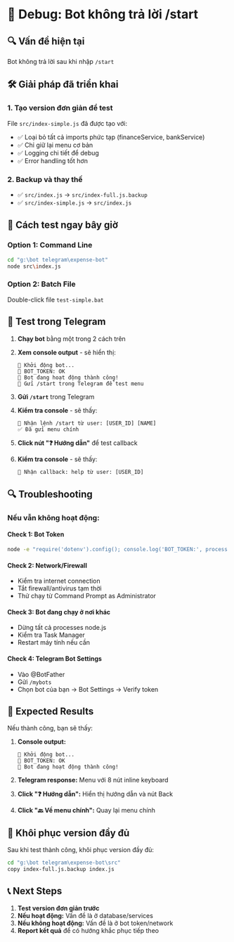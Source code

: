 # 🐛 Debug: Bot không trả lời /start

## 🔍 Vấn đề hiện tại
Bot không trả lời sau khi nhập `/start`

## 🛠️ Giải pháp đã triển khai

### 1. Tạo version đơn giản để test
File `src/index-simple.js` đã được tạo với:
- ✅ Loại bỏ tất cả imports phức tạp (financeService, bankService)
- ✅ Chỉ giữ lại menu cơ bản
- ✅ Logging chi tiết để debug
- ✅ Error handling tốt hơn

### 2. Backup và thay thế
- ✅ `src/index.js` → `src/index-full.js.backup`
- ✅ `src/index-simple.js` → `src/index.js`

## 🚀 Cách test ngay bây giờ

### Option 1: Command Line
```bash
cd "g:\bot telegram\expense-bot"
node src\index.js
```

### Option 2: Batch File
Double-click file `test-simple.bat`

## 📱 Test trong Telegram

1. **Chạy bot** bằng một trong 2 cách trên
2. **Xem console output** - sẽ hiển thị:
   ```
   🤖 Khởi động bot...
   📝 BOT_TOKEN: OK
   🚀 Bot đang hoạt động thành công!
   📱 Gửi /start trong Telegram để test menu
   ```

3. **Gửi `/start`** trong Telegram
4. **Kiểm tra console** - sẽ thấy:
   ```
   📱 Nhận lệnh /start từ user: [USER_ID] [NAME]
   ✅ Đã gửi menu chính
   ```

5. **Click nút "❓ Hướng dẫn"** để test callback
6. **Kiểm tra console** - sẽ thấy:
   ```
   📱 Nhận callback: help từ user: [USER_ID]
   ```

## 🔍 Troubleshooting

### Nếu vẫn không hoạt động:

#### Check 1: Bot Token
```bash
node -e "require('dotenv').config(); console.log('BOT_TOKEN:', process.env.BOT_TOKEN ? 'EXISTS' : 'MISSING');"
```

#### Check 2: Network/Firewall
- Kiểm tra internet connection
- Tắt firewall/antivirus tạm thời
- Thử chạy từ Command Prompt as Administrator

#### Check 3: Bot đang chạy ở nơi khác
- Dừng tất cả processes node.js
- Kiểm tra Task Manager
- Restart máy tính nếu cần

#### Check 4: Telegram Bot Settings
- Vào @BotFather
- Gửi `/mybots` 
- Chọn bot của bạn → Bot Settings → Verify token

## 🎯 Expected Results

Nếu thành công, bạn sẽ thấy:

1. **Console output:**
   ```
   🤖 Khởi động bot...
   📝 BOT_TOKEN: OK
   🚀 Bot đang hoạt động thành công!
   ```

2. **Telegram response:** Menu với 8 nút inline keyboard

3. **Click "❓ Hướng dẫn":** Hiển thị hướng dẫn và nút Back

4. **Click "🔙 Về menu chính":** Quay lại menu chính

## 🔄 Khôi phục version đầy đủ

Sau khi test thành công, khôi phục version đầy đủ:
```bash
cd "g:\bot telegram\expense-bot\src"
copy index-full.js.backup index.js
```

## 📞 Next Steps

1. **Test version đơn giản trước**
2. **Nếu hoạt động:** Vấn đề là ở database/services
3. **Nếu không hoạt động:** Vấn đề là ở bot token/network
4. **Report kết quả** để có hướng khắc phục tiếp theo
